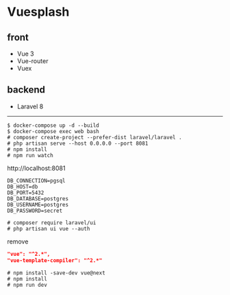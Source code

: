 # Vuesplash

## front
- Vue 3
- Vue-router
- Vuex

## backend
- Laravel 8

---
```
$ docker-compose up -d --build
$ docker-compose exec web bash
# composer create-project --prefer-dist laravel/laravel .
# php artisan serve --host 0.0.0.0 --port 8081
# npm install
# npm run watch
```

http://localhost:8081

```
DB_CONNECTION=pgsql
DB_HOST=db
DB_PORT=5432
DB_DATABASE=postgres
DB_USERNAME=postgres
DB_PASSWORD=secret
```

```
# composer require laravel/ui
# php artisan ui vue --auth
```

remove

```package.json
"vue": "^2.*",
"vue-template-compiler": "^2.*"
```

```
# npm install -save-dev vue@next
# npm install
# npm run dev
```

